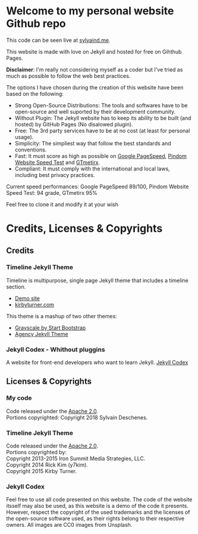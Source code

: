 # Welcome to my personal website Github repo
  
This code can be seen live at [sylvaind.me](https://sylvaind.me).  
  
This website is made with love on Jekyll and hosted for free on Gihthub Pages.  
  
**Disclaimer**: I'm really not considering myself as a coder but I've tried as much as possible to follow the web best practices.  
  
The options I have chosen during the creation of this website have been based on the following:  
  
 - Strong Open-Source Distributions: The tools and softwares have to be open-source and well suported by their development community.  
 - Without Plugin: The Jekyll website has to keep its ability to be built (and hosted) by GitHub Pages (No disalowed plugin).  
 - Free: The 3rd party services have to be at no cost (at least for personal usage).  
 - Simplicity: The simpliest way that follow the best standards and conventions.  
 - Fast: It must score as high as possible on [Google PageSpeed](https://developers.google.com/speed/pagespeed/insights), [Pindom Website Speed Test](https://tools.pingdom.com) and [GTmetirx](https://gtmetrix.com).
 - Compliant: It must comply with the international and local laws, including best privacy practices.  
  
Current speed performances: Google PageSpeed 89/100, Pindom Website Speed Test: 94 grade, GTmetirx 95%
  
Feel free to clone it and modify it at your wish  
  
# Credits, Licenses & Copyrights

## Credits

### Timeline Jekyll Theme

Timeline is multipurpose, single page Jekyll theme that includes a timeline section. 

- [Demo site](http://kirbyt.github.io/timeline-jekyll-theme)
- [kirbyturner.com](http://www.kirbyturner.com)

This theme is a mashup of two other themes:  
- [Grayscale by Start Bootstrap](https://jeromelachaud.github.io/grayscale-theme/)
- [Agency Jekyll Theme](https://y7kim.github.io/agency-jekyll-theme/)  
  
### Jekyll Codex - Whithout pluggins

A website for front-end developers who want to learn Jekyll. [Jekyll Codex](https://jekyllcodex.org)

## Licenses & Copyrights

### My code
Code released under the [Apache 2.0](https://github.com/sylvaindeschenes/sylvaindeschenes.github.io/LICENSE).  
Portions copyrighted: Copyright 2018 Sylvain Deschenes.  

### Timeline Jekyll Theme
Code released under the [Apache 2.0](https://github.com/kirbyt/timeline-jekyll-theme/blob/master/LICENSE).  
Portions copyrighted by:  
Copyright 2013-2015 Iron Summit Media Strategies, LLC.  
Copyright 2014 Rick Kim (y7kim).  
Copyright 2015 Kirby Turner.

  
### Jekyll Codex  
Feel free to use all code presented on this website. The code of the website itsself may also be used, as this website is a demo of the code it presents. However, respect the copyright of the used trademarks and the licenses of the open-source software used, as their rights belong to their respective owners. All images are CC0 images from Unsplash.